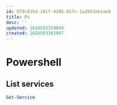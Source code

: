 ```yaml
---
id: 070c81bd-10c7-4106-b57c-1a2691be1aeb
title: Ps
desc: ''
updated: 1616503329849
created: 1616503302967
---
```


# Powershell

## List services 
```powershell
Get-Service
```